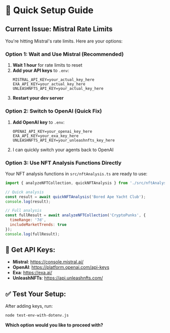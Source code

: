 # 🚀 Quick Setup Guide

## Current Issue: Mistral Rate Limits
You're hitting Mistral's rate limits. Here are your options:

### Option 1: Wait and Use Mistral (Recommended)
1. **Wait 1 hour** for rate limits to reset
2. **Add your API keys** to `.env`:
   ```env
   MISTRAL_API_KEY=your_actual_key_here
   EXA_API_KEY=your_actual_key_here
   UNLEASHNFTS_API_KEY=your_actual_key_here
   ```
3. **Restart your dev server**

### Option 2: Switch to OpenAI (Quick Fix)
1. **Add OpenAI key** to `.env`:
   ```env
   OPENAI_API_KEY=your_openai_key_here
   EXA_API_KEY=your_exa_key_here
   UNLEASHNFTS_API_KEY=your_unleashnfts_key_here
   ```
2. I can quickly switch your agents back to OpenAI

### Option 3: Use NFT Analysis Functions Directly
Your NFT analysis functions in `src/nftAnalysis.ts` are ready to use:

```javascript
import { analyzeNFTCollection, quickNFTAnalysis } from './src/nftAnalysis';

// Quick analysis
const result = await quickNFTAnalysis('Bored Ape Yacht Club');
console.log(result);

// Full analysis
const fullResult = await analyzeNFTCollection('CryptoPunks', {
  timeRange: '7d',
  includeMarketTrends: true
});
console.log(fullResult);
```

## 🔑 Get API Keys:
- **Mistral**: https://console.mistral.ai/
- **OpenAI**: https://platform.openai.com/api-keys
- **Exa**: https://exa.ai/
- **UnleashNFTs**: https://api.unleashnfts.com/

## ✅ Test Your Setup:
After adding keys, run:
```bash
node test-env-with-dotenv.js
```

**Which option would you like to proceed with?**
